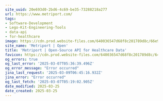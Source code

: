 ```yaml
---
site_uuid: 20e693d0-2bd6-4c69-be35-73288218a277
url: https://www.metriport.com/
tags:
- Software-Development
- Lego-Kit-Engineering-Tools
- data-api
- for-healthcare
image: https://cdn.prod.website-files.com/640036547d68f8c201789d8c/66e9fec5ff00b3f180f9e116_2024WebsiteOG.png
site_name: 'Metriport | Open'
title: 'Metriport | Open-Source API for Healthcare Data'
favicon: https://cdn.prod.website-files.com/640036547d68f8c201789d8c/640048b70539cf55188c2d93_JustLogo%2032.png
og_errors: true
og_last_error: '2025-03-07T05:36:39.496Z'
og_error_message: "Error occurred"
jina_last_request: '2025-03-09T06:45:16.932Z'
jina_error: "Error occurred"
og_last_fetch: '2025-03-07T05:19:02.905Z'
date_modified: 2025-03-25
date_created: 2025-03-25
---
```




